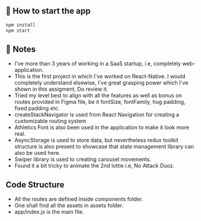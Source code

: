 ## 🚀 How to start the app

```sh
npm install
npm start
```

## 📝 Notes

- I've more than 3 years of working in a SaaS startup, i.e, completely web-application.
- This is the first project in which I've worked on React-Native. I would completely understand elsewise, I've great grasping power which I've shown in this assigment, Do review it.
- Tried my level best to align with all the features as well as bonus on routes provided in Figma file, be it fontSize, fontFamily, hug padding, fixed padding etc.
- createStackNavigator is used from React Navigation for creating a customizable routing system
- Athletics Font is also been used in the application to make it look more real.
- AsyncStorage is used to store data, but nevertheless redux toolkit structure is also present to showcase that state management library can also be used here.
- Swiper library is used to creating carousel movements.
- Found it a bit tricky to animate the 2nd lottie i.e, No Attack Duoz.

## Code Structure

- All the routes are defined inside components folder.
- One shall find all the assets in assets folder.
- app/index.js is the main file.
